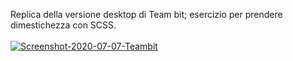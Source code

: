 Replica della versione desktop di Team bit;
esercizio per prendere dimestichezza con SCSS.
</br>
</br>
<a href="https://ibb.co/S7nKsdz"><img src="https://i.ibb.co/QjN6bC4/Screenshot-2020-07-07-Teambit.png" alt="Screenshot-2020-07-07-Teambit" border="0"></a>
